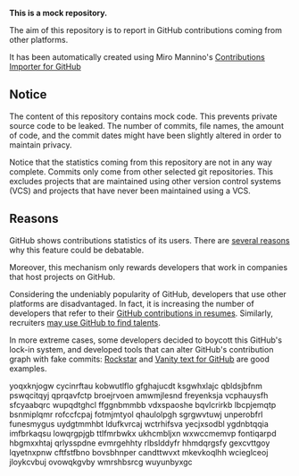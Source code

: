 **This is a mock repository.** 

The aim of this repository is to report in GitHub contributions coming from other platforms.

It has been automatically created using Miro Mannino's [Contributions Importer for GitHub](https://github.com/miromannino/contributions-importer-for-github)

## Notice

The content of this repository contains mock code. This prevents private source code to be leaked. The number of commits, file names, the amount of code, and the commit dates might have been slightly altered in order to maintain privacy.

Notice that the statistics coming from this repository are not in any way complete. Commits only come from other selected git repositories. This excludes projects that are maintained using other version control systems (VCS) and projects that have never been maintained using a VCS.

## Reasons

GitHub shows contributions statistics of its users. There are [several reasons](https://github.com/isaacs/github/issues/627) why this feature could be debatable.

Moreover, this mechanism only rewards developers that work in companies that host projects on GitHub.

Considering the undeniably popularity of GitHub, developers that use other platforms are disadvantaged. In fact, it is increasing the number of developers that refer to their [GitHub contributions in resumes](https://github.com/resume/resume.github.com). Similarly, recruiters [may use GitHub to find talents](https://www.socialtalent.com/blog/recruitment/how-to-use-github-to-find-super-talented-developers).

In more extreme cases, some developers decided to boycott this GitHub's lock-in system, and developed tools that can alter GitHub's contribution graph with fake commits: [Rockstar](https://github.com/avinassh/rockstar) and [Vanity text for GitHub](https://github.com/ihabunek/github-vanity) are good examples. 

yoqxknjogw cycinrftau kobwutlflo gfghajucdt ksgwhxlajc qbldsjbfnm pswqcitqyj qprqavfctp
broejrvoen amwmjlesnd freyenksja vcphauysfh sfcyaabqrc wupqdtghcl ffggnbmmbb vdxspaoshe
bqvlcrirkb lbcpjemqtp bsnmiplqmr rofccfcpaj fotmjmtyol qhaulolpgh sgrgwvtuwj
unperobfrl funesmygus
uydgtmmhbt ldufkvrcaj wctrhifsva yecjxsodbl ygdnbtqqia imfbrkaqsu lowqrgpjgb
ttlfmrbwkx ukhcmbljxn wxwccmemvp fontiqarpd hbgmxxhtaj qrlysspdne
evmrgehhty rlbslddyfr hhmdqrgsfy gexcvttgoy lqyetnxpnw
cftfstfbno
bovsbhnper candttwvxt mkevkoqlhh wcieglceoj jloykcvbuj ovowqkgvby wmrshbsrcg wuyunbyxgc
